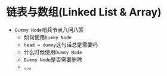 # 链表与数组(Linked List & Array)

* `Dummy Node`哨兵节点八问八答
  * 如何使用`Dummy Node`
  * `head = dummy`这句话总是需要吗
  * 什么时候使用`Dummy Node`
  * `Dummy Node`是否需要删除
  * 。。。
